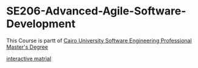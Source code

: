 # SE206-Advanced-Agile-Software-Development

This Course is partt of [Cairo University Software Engineering Professional Master's Degree](https://github.com/astral-fate/Cairo-University-Software-Engineering-Professional-Master-s-Degree/blob/main/README.md)

[interactive matrial](https://astral-fate.github.io/SE206-Advanced-Agile-Software-Development/)
